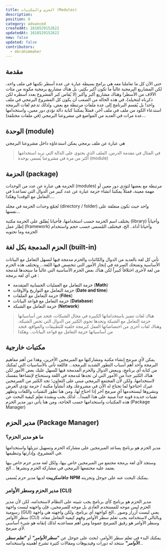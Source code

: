 ```yaml
---
title: الحزم والمكتبات (Modules)
description: 
position: 6
category: advanced
createdAt: 1618529152622
updatedAt: 1618529152622
new: false
updated: false
contributors:
  - ebrahimmaher
---
```


## مقدمة
حتى اﻵن كل ما تعاملنا معه هي برامج بسيطة عبارة عن عدة أسطر نكتبها في ملف واحد، لكن المشاريع البرمجية غالباً ما تكون أكبر بكثير، بل هناك مشاريع برمجية مكونة من مئات اﻵلاف من الأسطر! وهناك مشاريع أكبر وأكبر (لا يُقاس كبر المشروع بعدد أسطره لكن ذكرناه لتتخيله)، في هذه الحالة من الصعب أن يكون كل المشروع البرمجي في ملف واحد! بل يُقسم البرنامج إلى عدة ملفات مرتبطة مع بعض، ولذلك تدعم لغات البرمجة استدعاء الكود من ملف في ملف آخر، فمثلاً يمكننا كتابة دالة تؤدي دور معين، واستخدامها عدة مرات في العديد من المواضع في مشروعنا البرمجي (في ملفات مختلفة)... 

## الوحدة (module)
هي عبارة عن ملف برمجي يمكن استدعاؤه داخل مشروعنا البرمجي

> في المثال في مقدمة الدرس، الملف الذي يحتوي على الدالة التي نريد استخدامها أكثر من مرة في مشروعنا يُسمى بوحدة (module)

## الحزمة (package)
الحزمة هي عبارة عن عدد من الوحدات (modules) مرتبطة مع بعضها لتؤدي دور معين أو مهمة معينة، فمثلاً يمكننا انشاء حزمة عبارة عن عدد كبير من الدوال التي تساعدنا في التعامل مع الوقت! وهكذا....

<base-alert type="info">

تُجمّع وحدات الحزمة في مجلد (directory / folder) واحد حيث تكون منغلقة على نفسها...

</base-alert>

<base-alert type="tip">

يختلف اسم الحزمة حسب استخدامها، فأحيانا يُطلق على الحزمة مكتبة (library) وأحياناً إطار عمل (framework) وأحيانا أداة.. الخ، فيختلف المُسمى حسب حجم واستخدام الحزمة وما تحتويه

</base-alert>

## الحزم المدمجة بكل لغة (built-in)
تأتي كل لغة بالعديد من الدوال والكائنات والحزم مدمجة فيها لتسهل التعامل مع البيانات اﻷساسية وتمنحك السرعة في إنجاز اﻷمور التي تتخصص فيها اللغة... وتختلف هذه الحزم من لغة ﻷخرى اختلافاً كبيراً لكن هناك بعض الحزم اﻷساسية التي غالباً ما ستجدها مُدمجة في أي لغة برمجة :
- حزمة التعامل مع العمليات الحسابية المتقدمة (**Math**)
- حزمة التعامل مع التواريخ واﻷوقات (**Date and time**)
- حزمة التعامل مع الملفات (**Files**)
- حزمة التعامل مع قواعد البيانات (**Database**)
- حزمة التعامل مع الشبكة (**Network**)

> هناك لغات تتميز باستخداماتها الكبيرة في مجال الشبكات، فتجد من أساسياتها حزمة التعامل مع الشبكة وتجدها تحوي الكثير من الدوال التي تخص الشبكة، وهناك لغات أخرى من اختصاصاتها العمل كبرمجة خلفية للتطبيقات والمواقع، فتجد من أساسياتها حزمة التعامل مع قواعد البيانات.. وهكذا

## مكتبات خارجية
يمكن ﻷي مبرمج إنشاء مكتبة ومشاركتها مع المبرمجين الأخرين، وهذا من أهم مفاهيم البرمجة وأحد أهم أسباب التطور الشديد للبرمجة... فاللغة تأتي باﻷساسيات التي تُمكنك من كتابة أي برنامج، وببعض الدوال والحزم المدمجة فيها لتُسهل عليك بعض اﻷمور لكن هناك الكثير جداً من اﻷمور التي لن تجدها مُدمجة في اللغة وستحتاج لإنشاءها بنفسك لاستخدامها، ولكن ﻷن المجتمع البرمجي مبني على التعاون؛ تجد الكثير من المبرمجين غيرك احتاجوا لما تحتاج له اﻵن في مشروعك وقد أنشأوا مكتبة / حزمة تؤدي الغرض ونشروها ليستخدمها أي مبرمج آخر إذا احتاج لها، ومن هنا تطور التقنيات واللغات وتظهر تقنيات جديدة قوية جداً مبنية على هذا المبدأ... لذلك يجب وبشدة تعلم كيفية البحث عن هذه المكتبات واستخدامها حسب الحاجة، ومن هنا يأتي دور مدير الحزم (Package Manager)


## مدير الحزم (Package Manager)

### ما هو مدير الحزم؟
مدير الحزم هو برنامج يساعد المبرمجين على مشاركة الحزم وتسهيل تنزيلها واستخدامها في المشروع، وإدارتها وتنظيمها.

وستجد ﻷي لغة برمجة مجتمع من المبرمجين خاص بيها، ولكل لغة مدير حزم خاص بيها يعتمد عليه مجتمعها البرمجي في مشاركة الحزم ونشرها .. الخ

<base-alert type="next">

**جافاسكريبت** لديها مدير حزم يُسمى **NPM** يمكنك البحث عنه على جوجل وتجربته.

</base-alert>

### مدير الحزم وسطر اﻷوامر (CLI)
مدير الحزم هو برنامج كأي برنامج يجب تثبيته على النظام لاستخدامه، لكن ﻷن مدير الحزم ليس موجه للمستخدم العادي بل موجه للمبرمجين، فإن واجهته ليست واجهة رسومية (GUI) يعني ليست أزرار وصور ..الخ كواجهة أي برنامج، ولكن واجهته هي واجهة سطر اﻷوامر (CLI) وبالتالي لاستخدامه يجب تعلم سطر اﻷوامر وفهم كيفية التعامل معاه، وسطر اﻷوامر هو رفيق المبرمج عموما ومن أهم مساعديه لذلك إتقانه هو شيء أساسي لأي مبرمج.

<base-alert type="next">

يمكنك البدء في تعلم سطر اﻷوامر، ابحث على جوجل عن ***"سطر الأوامر"*** أو ***"تعلم سطر اﻷوامر"*** ستجد له دورات وفيديوهات ومقالات كثيرة تشرح أهميته واستخدامه...

</base-alert>

